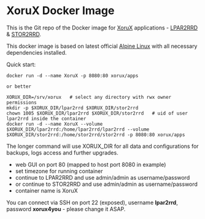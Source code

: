 # XoruX Docker Image
This is the Git repo of the Docker image for [XoruX](https://www.xorux.com) applications - [LPAR2RRD](http://www.lpar2rrd.com) & [STOR2RRD](http://www.stor2rrd.com).

This docker image is based on latest official [Alpine Linux](https://hub.docker.com/_/alpine) with all necessary dependencies installed.

Quick start:

    docker run -d --name XoruX -p 8080:80 xorux/apps

	or better 

    XORUX_DIR=/srv/xorux   # select any directory with rwx owner permissions
    mkdir -p $XORUX_DIR/lpar2rrd $XORUX_DIR/stor2rrd
    chown 1005 $XORUX_DIR/lpar2rrd $XORUX_DIR/stor2rrd   # uid of user lpar2rrd inside the container 
    docker run -d --name XoruX --volume $XORUX_DIR/lpar2rrd:/home/lpar2rrd/lpar2rrd --volume $XORUX_DIR/stor2rrd:/home/stor2rrd/stor2rrd -p 8080:80 xorux/apps

The longer command will use XORUX_DIR for all data and configurations for backups, logs access and further upgrades.

 - web GUI on port 80 (mapped to host port 8080 in example)
 - set timezone for running container
 - continue to LPAR2RRD and use admin/admin as username/password
 - or continue to STOR2RRD and use admin/admin as username/password
 - container name is XoruX

You can connect via SSH on port 22 (exposed), username **lpar2rrd**, password **xorux4you** - please change it ASAP.

